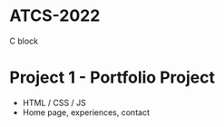 # ATCS-2022
C block

# Project 1 - Portfolio Project
- HTML / CSS / JS 
- Home page, experiences, contact
